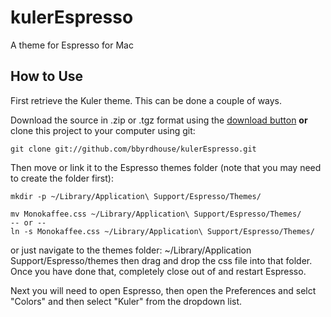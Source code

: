 # kulerEspresso
A theme for Espresso for Mac

How to Use
----------
First retrieve the Kuler theme. This can be done a couple of ways.

Download the source in .zip or .tgz format using the [download button](#download_button) **or** clone this project to your computer using git:

	git clone git://github.com/bbyrdhouse/kulerEspresso.git

Then move or link it to the Espresso themes folder (note that you may need to create the folder first):

	mkdir -p ~/Library/Application\ Support/Espresso/Themes/
	
	mv Monokaffee.css ~/Library/Application\ Support/Espresso/Themes/
	-- or --
	ln -s Monokaffee.css ~/Library/Application\ Support/Espresso/Themes/
  
  or just navigate to the themes folder: ~/Library/Application Support/Espresso/themes then drag and drop the css file into that folder. Once you have done that, completely close out of and restart Espresso. 
  
  Next you will need to open Espresso, then open the Preferences and selct "Colors" and then select "Kuler" from the dropdown list.
  
